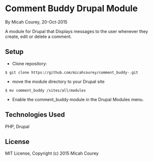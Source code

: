 Comment Buddy Drupal Module
===========================

By Micah Courey, 20-Oct-2015

A module for Drupal that Displays messages to the user whenever they create, edit or delete a comment.

Setup
----------
* Clone repository:
```console
$ git clone https://github.com/micahcourey/comment_buddy-.git
```
* move the module directory to your Drupal site
```console
$ mv comment_buddy /sites/all/modules
```
* Enable the comment_buddy module in the Drupal Modules menu.

Technologies Used
----------
PHP, Drupal

License
----------
MIT License, Copyright (c) 2015 Micah Courey
